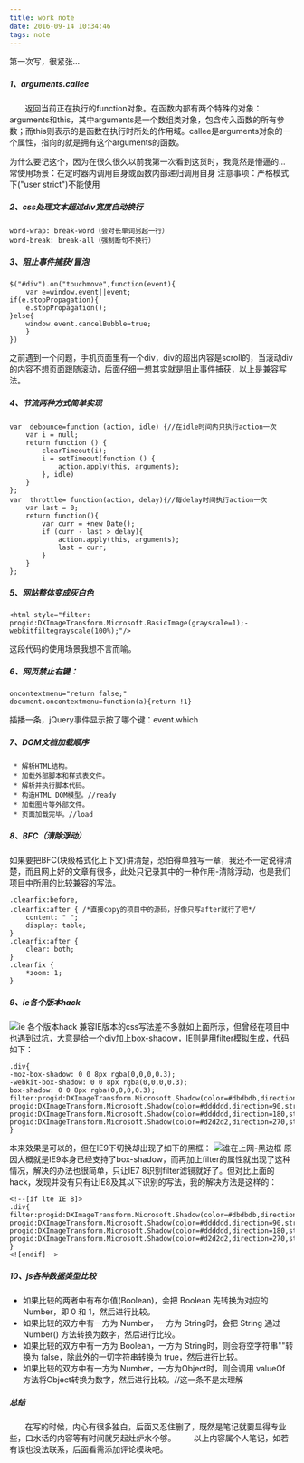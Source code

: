 ```yaml
---
title: work note
date: 2016-09-14 10:34:46
tags: note
---
```

第一次写，很紧张...
##### 1、arguments.callee
 &#160; &#160; &#160; &#160;返回当前正在执行的function对象。在函数内部有两个特殊的对象：arguments和this，其中arguments是一个数组类对象，包含传入函数的所有参数；而this则表示的是函数在执行时所处的作用域。callee是arguments对象的一个属性，指向的就是拥有这个arguments的函数。

为什么要记这个，因为在很久很久以前我第一次看到这货时，我竟然是懵逼的...
常使用场景：在定时器内调用自身或函数内部递归调用自身
注意事项：严格模式下("user strict")不能使用

<!--more-->

##### 2、css处理文本超过div宽度自动换行
```
word-wrap: break-word（会对长单词另起一行）
word-break: break-all（强制断句不换行）
```
##### 3、阻止事件捕获/冒泡
```
$("#div").on("touchmove",function(event){
    var e=window.event||event;
if(e.stopPropagation){
    e.stopPropagation();
}else{
    window.event.cancelBubble=true;
	}
})
```
之前遇到一个问题，手机页面里有一个div，div的超出内容是scroll的，当滚动div的内容不想页面跟随滚动，后面仔细一想其实就是阻止事件捕获，以上是兼容写法。

##### 4、节流两种方式简单实现
```
var  debounce=function (action, idle) {//在idle时间内只执行action一次
    var i = null;
    return function () {
        clearTimeout(i);
        i = setTimeout(function () {
            action.apply(this, arguments);
        }, idle)
    }
};
var  throttle= function(action, delay){//每delay时间执行action一次
    var last = 0;
    return function(){
        var curr = +new Date();
        if (curr - last > delay){
            action.apply(this, arguments);
            last = curr;
        }
    }
};
```
##### 5、网站整体变成灰白色
```
<html style="filter: progid:DXImageTransform.Microsoft.BasicImage(grayscale=1);-webkitfiltegrayscale(100%);"/>
```
这段代码的使用场景我想不言而喻。

##### 6、网页禁止右键：
```
oncontextmenu="return false;"
document.oncontextmenu=function(a){return !1}
```
插播一条，jQuery事件显示按了哪个键：event.which

##### 7、DOM文档加载顺序
```
 * 解析HTML结构。
 * 加载外部脚本和样式表文件。
 * 解析并执行脚本代码。
 * 构造HTML DOM模型。//ready
 * 加载图片等外部文件。
 * 页面加载完毕。//load
```
##### 8、BFC（清除浮动）
如果要把BFC(块级格式化上下文)讲清楚，恐怕得单独写一章，我还不一定说得清楚，而且网上好的文章有很多，此处只记录其中的一种作用-清除浮动，也是我们项目中所用的比较兼容的写法。
```
.clearfix:before,
.clearfix:after { /*直接copy的项目中的源码，好像只写after就行了吧*/
    content: " ";
    display: table;
}
.clearfix:after {
    clear: both;
}
.clearfix {
    *zoom: 1;
}
```
##### 9、ie各个版本hack

![ie 各个版本hack](/images/ie_hack.png)
兼容IE版本的css写法差不多就如上面所示，但曾经在项目中也遇到过坑，大意是给一个div加上box-shadow，IE则是用filter模拟生成，代码如下：
```
.div{
-moz-box-shadow: 0 0 8px rgba(0,0,0,0.3);
-webkit-box-shadow: 0 0 8px rgba(0,0,0,0.3);
box-shadow: 0 0 8px rgba(0,0,0,0.3);
filter:progid:DXImageTransform.Microsoft.Shadow(color=#dbdbdb,direction=0,strength=5) progid:DXImageTransform.Microsoft.Shadow(color=#dddddd,direction=90,strength=5) progid:DXImageTransform.Microsoft.Shadow(color=#dddddd,direction=180,strength=4) progid:DXImageTransform.Microsoft.Shadow(color=#d2d2d2,direction=270,strength=3); 
}
```
本来效果是可以的，但在IE9下切换却出现了如下的黑框：
![谁在上网-黑边框](/images/谁在上网-黑边框.gif)
原因大概就是IE9本身已经支持了box-shadow，而再加上filter的属性就出现了这种情况，解决的办法也很简单，只让IE7 8识别filter滤镜就好了。但对比上面的hack，发现并没有只有让IE8及其以下识别的写法，我的解决方法是这样的：
```
<!--[if lte IE 8]>
.div{
filter:progid:DXImageTransform.Microsoft.Shadow(color=#dbdbdb,direction=0,strength=5) progid:DXImageTransform.Microsoft.Shadow(color=#dddddd,direction=90,strength=5) progid:DXImageTransform.Microsoft.Shadow(color=#dddddd,direction=180,strength=4) progid:DXImageTransform.Microsoft.Shadow(color=#d2d2d2,direction=270,strength=3); 
}
<![endif]-->
```
##### 10、js各种数据类型比较
* 如果比较的两者中有布尔值(Boolean)，会把 Boolean 先转换为对应的 Number，即 0 和 1，然后进行比较。
* 如果比较的双方中有一方为 Number，一方为 String时，会把 String 通过 Number() 方法转换为数字，然后进行比较。
* 如果比较的双方中有一方为 Boolean，一方为 String时，则会将空字符串""转换为 false，除此外的一切字符串转换为 true，然后进行比较。
* 如果比较的双方中有一方为 Number，一方为Object时，则会调用 valueOf 方法将Object转换为数字，然后进行比较。//这一条不是太理解

##### 总结

&#160; &#160; &#160; &#160;在写的时候，内心有很多独白，后面又忍住删了，既然是笔记就要显得专业些，口水话的内容等有时间就另起灶炉水个够。
&#160; &#160; &#160; &#160;以上内容属个人笔记，如若有误也没法联系，后面看需添加评论模块吧。